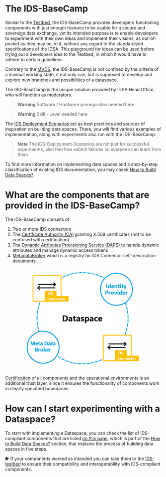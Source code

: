 # The IDS-BaseCamp
Similar to the [Testbed](https://github.com/International-Data-Spaces-Association/IDS-testbed), the IDS-BaseCamp provides developers functioning components with just enough features to be usable for a secure and sovereign data exchange, yet its intended purpose is to enable developers to experiment with their own ideas and implement their visions, as out-of-pocket as they may be, in it, without any regard to the standardized specifications of the IDSA. This playground for ideas can be used before trying out a developers idea to the Testbed, in which it would have to adhere to certain guidelines. 

Contrary to the [MVDS](https://github.com/International-Data-Spaces-Association/IDS-testbed/blob/master/minimum-viable-data-space/MVDS.md), the IDS-BaseCamp is not confined by the criteria of a minimal working state, it not only can, but is supposed to develop and explore new branches and possibilities of a dataspace.

The ISD-BaseCamp is the unique solution provided by IDSA Head Office, who will function as moderators.

> **Warning**
> Software / Hardware prerequisites needed here

> **Warning**
> Skill - Level needed here

The [IDS Deployment Scenarios](https://github.com/International-Data-Spaces-Association/IDS-Deployment-Scenarios) act as best practices and sources of inspiration on building data spaces. There, you will find various examples of implementation, along with experiments also run with the IDS-BaseCamp.

> **Note**
>The IDS-Deployment-Scenarios are not just for successful experiments, also feel free submit failures so everyone can learn from them

To find more information on implementing data spaces and a step-by-step classification of existing IDS documentation, you may check [How to Build Data Spaces?](https://github.com/International-Data-Spaces-Association/idsa/tree/main/how-to-build-data-spaces). 



# What are the components that are provided in the IDS-BaseCamp?
The IDS-BaseCamp consists of: 
1. Two or more IDS connectors  
2. The [Certificate Authority (CA)](https://github.com/International-Data-Spaces-Association/IDS-testbed/tree/IDS-testbed-mvds/CertificateAuthority) granting X.509 certificates (not to be confused with certification)
3. The [Dynamic Attributes Provisioning Service (DAPS)](https://github.com/International-Data-Spaces-Association/omejdn-daps) to handle dynamic attributes and manage dynamic access tokens
4. [MetadataBroker](https://github.com/International-Data-Spaces-Association/metadata-broker-open-core) which is a registry for IDS Connector self-description documents.

<p align="center">
<img src="/pictures/IDS-BaseCamp_1.0.png">
</p>

[Certification](https://internationaldataspaces.org/use/certification/) of all components and the operational environments is an additional trust layer, since it ensures the functionality of components work in clearly specified boundaries.

# How can I start experimenting with a Dataspace? 
To start with implementing a Dataspace, you can check the list of IDS-compliant components that are listed [on this page](https://github.com/International-Data-Spaces-Association/idsa/blob/main/how-to-build-data-spaces/3-Build-Components.md), which is part of the
[How to Build Data Spaces?](https://github.com/International-Data-Spaces-Association/idsa/tree/main/how-to-build-data-spaces) section, that explains the process of building data spaces in five steps.

:arrow_forward: If your components worked as intended you can take them to the [IDS-testbed](https://github.com/International-Data-Spaces-Association/IDS-testbed) to ensure their compatibility and interoperability with IDS-compliant components.
